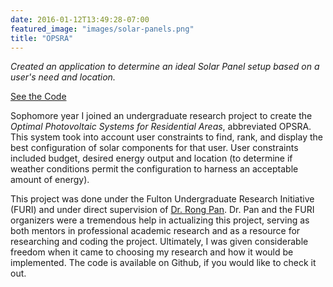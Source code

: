 ```yaml
---
date: 2016-01-12T13:49:28-07:00
featured_image: "images/solar-panels.png"
title: "OPSRA"
---
```

_Created an application to determine an ideal Solar Panel setup based on
a user's need and location._

[See the Code]

Sophomore year I joined an undergraduate research project to create the
_Optimal Photovoltaic Systems for Residential Areas_, abbreviated OPSRA. This
system took into account user constraints to find, rank, and display the best
configuration of solar components for that user. User constraints included
budget, desired energy output and location (to determine if weather conditions
permit the configuration to harness an acceptable amount of energy).

This project was done under the Fulton Undergraduate Research Initiative (FURI)
and under direct supervision of [Dr. Rong Pan]. Dr. Pan and the FURI
organizers were a tremendous help in actualizing this project, serving as both
mentors in professional academic research and as a resource for researching and
coding the project. Ultimately, I was given considerable freedom when it came
to choosing my research and how it would be implemented. The code is available
on Github, if you would like to check it out.

[See the Code]: https://github.com/josephthweatt/OPSRA-PV-System-Creator
[Dr. Rong Pan]: https://cidse.engineering.asu.edu/directory/pan-rong/
